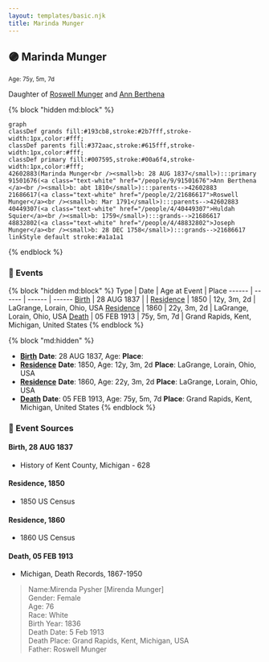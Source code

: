 ```yaml
---
layout: templates/basic.njk
title: Marinda Munger
---
```

## 🟣 Marinda Munger
<small>Age: 75y, 5m, 7d</small>

Daughter of [Roswell Munger](/people/2/21686617) and [Ann Berthena ](/people/9/91501676)

{% block "hidden md:block" %}
```mermaid
graph
classDef grands fill:#193cb8,stroke:#2b7fff,stroke-width:1px,color:#fff;
classDef parents fill:#372aac,stroke:#615fff,stroke-width:1px,color:#fff;
classDef primary fill:#007595,stroke:#00a6f4,stroke-width:1px,color:#fff;
42602883(Marinda Munger<br /><small>b: 28 AUG 1837</small>):::primary
91501676(<a class="text-white" href="/people/9/91501676">Ann Berthena </a><br /><small>b: abt 1810</small>):::parents-->42602883
21686617(<a class="text-white" href="/people/2/21686617">Roswell Munger</a><br /><small>b: Mar 1791</small>):::parents-->42602883
40449307(<a class="text-white" href="/people/4/40449307">Huldah Squier</a><br /><small>b: 1759</small>):::grands-->21686617
48832802(<a class="text-white" href="/people/4/48832802">Joseph Munger</a><br /><small>b: 28 DEC 1758</small>):::grands-->21686617
linkStyle default stroke:#a1a1a1
```
{% endblock %}

### 📆 Events

{% block "hidden md:block" %}
Type | Date | Age at Event | Place
------ | ------ | ------ | ------
[Birth](#event-event-2) | 28 AUG 1837 |  |
[Residence](#event-event-0) | 1850 | 12y, 3m, 2d | LaGrange, Lorain, Ohio, USA
[Residence](#event-event-1) | 1860 | 22y, 3m, 2d | LaGrange, Lorain, Ohio, USA
[Death](#event-event-5) | 05 FEB 1913 | 75y, 5m, 7d | Grand Rapids, Kent, Michigan, United States
{% endblock %}

{% block "md:hidden" %}
- **[Birth](#event-event-2)**
**Date**: 28 AUG 1837, Age:
**Place**:
- **[Residence](#event-event-0)**
**Date**: 1850, Age: 12y, 3m, 2d
**Place**: LaGrange, Lorain, Ohio, USA
- **[Residence](#event-event-1)**
**Date**: 1860, Age: 22y, 3m, 2d
**Place**: LaGrange, Lorain, Ohio, USA
- **[Death](#event-event-5)**
**Date**: 05 FEB 1913, Age: 75y, 5m, 7d
**Place**: Grand Rapids, Kent, Michigan, United States
{% endblock %}

### 📰 Event Sources

#### <a id="event-event-2"></a> Birth, 28 AUG 1837
* History of Kent County, Michigan  - 628

#### <a id="event-event-0"></a> Residence, 1850
* 1850 US Census

#### <a id="event-event-1"></a> Residence, 1860
* 1860 US Census

#### <a id="event-event-5"></a> Death, 05 FEB 1913
* Michigan, Death Records, 1867-1950
>   
  > Name:Mirenda Pysher [Mirenda Munger]   
  > Gender: Female  
  > Age: 76  
  > Race: White  
  > Birth Year: 1836  
  > Death Date: 5 Feb 1913  
  > Death Place: Grand Rapids, Kent, Michigan, USA  
  > Father: Roswell Munger